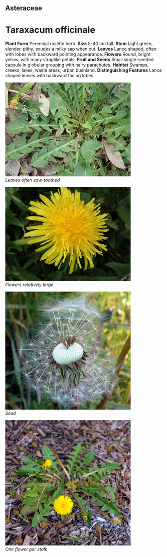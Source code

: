 ## Asteraceae
# Taraxacum officinale

**Plant Form** Perennial rosette herb. **Size** 5-40 cm tall. **Stem** Light green, slender, pithy, exudes a milky sap when cut. **Leaves** Lance shaped, often with lobes with backward pointing appearance. **Flowers** Round, bright yellow, with many straplike petals. **Fruit and Seeds** Small single-seeded capsule in globular grouping with hairy parachutes. **Habitat** Swamps, creeks, lakes, waste areas, urban bushland. **Distinguishing Features** Lance shaped leaves with backward facing lobes.


![Leaves often saw-toothed](1688_P9210475.jpg)  
 *Leaves often saw-toothed* 

![Flowers relatively large](3119_P6163437.jpg)  
 *Flowers relatively large* 

![Seed](35983_p-2113-dandilion2.jpg)  
 *Seed* 

![One flower per stalk](61992__DSF2451.jpg)  
 *One flower per stalk* 

